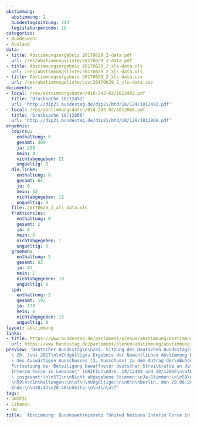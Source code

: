 ```yaml
---
abstimmung:
  abstimmung: 2
  bundestagssitzung: 243
  legislaturperiode: 18
categories:
- Bundeswehr
- Ausland
data:
- title: Abstimmungsergebnis 20170629_2-data.pdf
  url: /res/abstimmungsliste/20170629_2-data.pdf
- title: Abstimmungsergebnis 20170629_2_xls-data.xls
  url: /res/abstimmungsliste/20170629_2_xls-data.xls
- title: Abstimmungsergebnis 20170629_2_xls-data.csv
  url: /res/abstimmungsliste/csv/20170629_2_xls-data.csv
documents:
- local: /res/abstimmungsdaten/018-243-02/1812492.pdf
  title: 'Drucksache 18/12492'
  url: 'http://dip21.bundestag.de/dip21/btd/18/124/1812492.pdf'
- local: /res/abstimmungsdaten/018-243-02/1812866.pdf
  title: 'Drucksache 18/12866'
  url: 'http://dip21.bundestag.de/dip21/btd/18/128/1812866.pdf'
ergebnis:
  cdu/csu:
    enthaltung: 0
    gesamt: 309
    ja: 288
    nein: 0
    nichtabgegeben: 21
    ungueltig: 0
  die.linke:
    enthaltung: 0
    gesamt: 64
    ja: 0
    nein: 52
    nichtabgegeben: 12
    ungueltig: 0
  file: 20170629_2_xls-data.xls
  fraktionslos:
    enthaltung: 0
    gesamt: 1
    ja: 0
    nein: 0
    nichtabgegeben: 1
    ungueltig: 0
  gruenen:
    enthaltung: 5
    gesamt: 63
    ja: 47
    nein: 1
    nichtabgegeben: 10
    ungueltig: 0
  spd:
    enthaltung: 2
    gesamt: 193
    ja: 170
    nein: 6
    nichtabgegeben: 15
    ungueltig: 0
layout: abstimmung
links:
- title: https://www.bundestag.de/parlament/plenum/abstimmung/abstimmung?id=485
  url: https://www.bundestag.de/parlament/plenum/abstimmung/abstimmung?id=485
preview: "Deutscher Bundestag\n\n243. Sitzung des Deutschen Bundestages\nam Donnerstag,\
  \ 29. Juni 2017\n\nEndgültiges Ergebnis der Namentlichen Abstimmung Nr. 2\n\nBeschlussempfehlung\
  \ des Auswärtigen Ausschusses (3. Ausschuss) zu dem Antrag der\nBundesregierung\n\
  Fortsetzung der Beteiligung bewaffneter deutscher Streitkräfte an der \"United Nations\n\
  Interim Force in Lebanon\" (UNIFIL)\nDrs. 18/12492 und 18/12866\n\nAbgegebene Stimmen\
  \ insgesamt:\n\n571\n\nNicht abgegebene Stimmen:\nJa-Stimmen:\n\n59\n505\n\nNein-Stimmen:\n\
  \n59\n\nEnthaltungen:\n\n7\n\nUngültige:\n\n0\n\nBerlin, den 29.06.2017\n\nBeginn:\n\
  Ende:\n\n20:42\n20:46\nSeite:\n\n1\n\n\f"
tags:
- UNIFIL
- Libanon
- UN
title: 'Abstimmung: Bundeswehreinsatz "United Nations Interim Force in Lebanon" (UNIFIL)'
---
```

